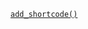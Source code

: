 <p><code><a href="https://developer.wordpress.org/reference/functions/add_shortcode/">add_shortcode()</a></code></p>
